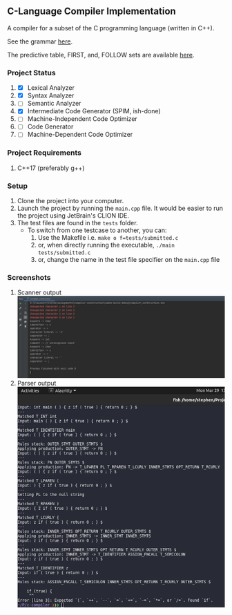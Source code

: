 ## C-Language Compiler Implementation

A compiler for a subset of the C programming language (written in C++).

See the grammar [here](specification.txt).

The predictive table, FIRST, and, FOLLOW sets are available [here](https://docs.google.com/spreadsheets/d/1F-eJwgGijExL0FjVoafF_rrcgbAnOpWvMyG7Qhu3K1k/edit?usp=sharing).

### Project Status

1. - [x] Lexical Analyzer
2. - [x] Syntax Analyzer
3. - [ ] Semantic Analyzer
4. - [x] Intermediate Code Generator (SPIM, ish-done)
5. - [ ] Machine-Independent Code Optimizer
6. - [ ] Code Generator
7. - [ ] Machine-Dependent Code Optimizer

### Project Requirements

1. C++17 (preferably g++)

### Setup

1. Clone the project into your computer.
2. Launch the project by running the `main.cpp` file. It would be easier to run the project using JetBrain's CLION IDE.
3. The test files are found in the `tests` folder.
   - To switch from one testcase to another, you can:
     1. Use the Makefile i.e. `make o f=tests/submitted.c`
     2. or, when directly running the executable, `./main tests/submitted.c`
     3. or, change the name in the test file specifier on the `main.cpp` file

### Screenshots

1. Scanner output
   ![Scanner output](assets/scanner.png)
2. Parser output
   ![Parser output](assets/parser.png)
